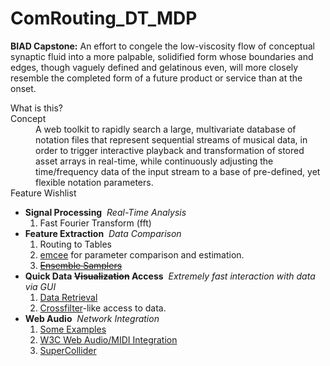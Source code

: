 # ComRouting_DT_MDP
<b>BIAD Capstone:</b>
An effort to congele the low-viscosity flow of conceptual synaptic fluid into a more palpable, solidified form whose boundaries and edges, though vaguely defined and gelatinous even, will more closely resemble the completed form of a future product or service than at the onset.

<dl>What is this?
	<dt>Concept</dt>
			<dd>A web toolkit to rapidly search a large, multivariate database of notation files that represent sequential streams of musical data, in order to trigger interactive playback and transformation of stored asset arrays in real-time, while continuously adjusting the time/frequency data of the input stream to a base of pre-defined, yet flexible notation parameters.<dd>
	<dt>Feature Wishlist</dt>
		<ul>
				<li><b>Signal Processing</b>
					<i>&nbsp;Real-Time Analysis</i>
						<ol>
							<li>Fast Fourier Transform (fft)</li>
						</ol>
				</li>
				<li><b>Feature Extraction</b>
					<i>&nbsp;Data Comparison</i>
						<ol>
							<li>Routing to Tables</li>
							<li><a href="https://github.com/dfm/emcee.git" target="_blank">emcee</a> for parameter comparison and estimation.</li>
							<li><s><a href="http://msp.org/camcos/2010/5-1/p04.xhtml" target="_blank">Ensemble Samplers</a></s></li>
						</ol>
				</li>
				<li><b>Quick Data <s>Visualization</s> Access</b>
					<i>&nbsp;Extremely fast interaction with data via GUI</i>
						<ol>
						  <li><a href="https://github.com/mmckegg/json-query" target="_blank">Data Retrieval</a>
							<li><a href="http://square.github.io/crossfilter/" target="_blank">Crossfilter</a>-like access to data.</li>
						</ol>
				</li>
				<li><b>Web Audio</b>
					<i>&nbsp;Network Integration</i>
						<ol>
						  <li><a href="https://github.com/mmckegg" target="_blank">Some Examples</a>
							<li><a href="https://github.com/WebAudio/web-midi-api" target="_blank">W3C Web Audio/MIDI Integration</li>
							<li><a href="http://supercollider.github.io/" target="_blank">SuperCollider</li>
						</ol>
				</li>
		</ul>
</dl>


